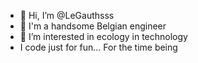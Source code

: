 - 👋 Hi, I’m @LeGauthsss
- 👀 I'm a handsome Belgian engineer
- 🌱 I’m interested in ecology in technology 
- I code just for fun... For the time being

<!---
LeGauthsss/LeGauthsss is a ✨ special ✨ repository because its `README.md` (this file) appears on your GitHub profile.
You can click the Preview link to take a look at your changes.
--->
